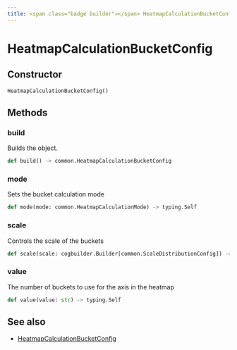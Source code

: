 ```yaml
---
title: <span class="badge builder"></span> HeatmapCalculationBucketConfig
---
```

# <span class="badge builder"></span> HeatmapCalculationBucketConfig

## Constructor

```python
HeatmapCalculationBucketConfig()
```
## Methods

### <span class="badge object-method"></span> build

Builds the object.

```python
def build() -> common.HeatmapCalculationBucketConfig
```

### <span class="badge object-method"></span> mode

Sets the bucket calculation mode

```python
def mode(mode: common.HeatmapCalculationMode) -> typing.Self
```

### <span class="badge object-method"></span> scale

Controls the scale of the buckets

```python
def scale(scale: cogbuilder.Builder[common.ScaleDistributionConfig]) -> typing.Self
```

### <span class="badge object-method"></span> value

The number of buckets to use for the axis in the heatmap

```python
def value(value: str) -> typing.Self
```

## See also

 * <span class="badge object-type-class"></span> [HeatmapCalculationBucketConfig](./object-HeatmapCalculationBucketConfig.md)
